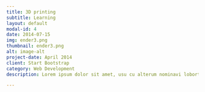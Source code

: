 ```yaml
---
title: 3D printing
subtitle: Learning
layout: default
modal-id: 4
date: 2014-07-15
img: ender3.png
thumbnail: ender3.png
alt: image-alt
project-date: April 2014
client: Start Bootstrap
category: Web Development
description: Lorem ipsum dolor sit amet, usu cu alterum nominavi lobortis. At duo novum diceret. Tantas apeirian vix et, usu sanctus postulant inciderint ut, populo diceret necessitatibus in vim. Cu eum dicam feugiat noluisse.

---
```

